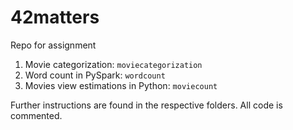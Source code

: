 # 42matters
Repo for assignment

1. Movie categorization: `moviecategorization`
2. Word count in PySpark: `wordcount`
3. Movies view estimations in Python: `moviecount`

Further instructions are found in the respective folders. All code is commented. 
